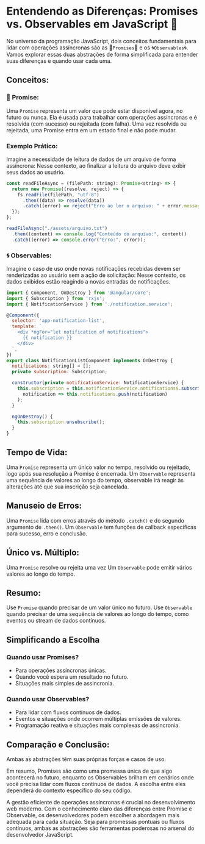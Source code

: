 # Entendendo as Diferenças: Promises vs. Observables em JavaScript 🚀

No universo da programação JavaScript, dois conceitos fundamentais para lidar com operações assíncronas são as 🌟`Promises`🌟 e os 🌀`Observables`🌀.
Vamos explorar essas duas abstrações de forma simplificada para entender suas diferenças e quando usar cada uma.

## Conceitos:

### 🌟 Promise:

Uma `Promise` representa um valor que pode estar disponível agora, no futuro ou nunca. Ela é usada para trabalhar com operações assíncronas e é resolvida (com sucesso) ou rejeitada (com falha). Uma vez resolvida ou rejeitada, uma Promise entra em um estado final e não pode mudar.

### Exemplo Prático:

Imagine a necessidade de leitura de dados de um arquivo de forma assíncrona:
Nesse contexto, ao finalizar a leitura do arquivo deve exibir seus dados ao usuário.

```javascript
const readFileAsync = (filePath: string): Promise<string> => {
  return new Promise((resolve, reject) => {
    fs.readFile(filePath, "utf-8")
      .then((data) => resolve(data))
      .catch((error) => reject("Erro ao ler o arquivo: " + error.message));
  });
};

readFileAsync("./assets/arquivo.txt")
  .then((content) => console.log("Conteúdo do arquivo:", content))
  .catch((error) => console.error("Erro:", error));
```

### 🌀 Observables:

Imagine o caso de uso onde novas notificações recebidas devem ser renderizadas ao usuário sem a ação de solicitação:
Nesse contexto, os dados exibidos estão reagindo a novas entradas de notificações.

```javascript
import { Component, OnDestroy } from '@angular/core';
import { Subscription } from 'rxjs';
import { NotificationService } from './notification.service';

@Component({
  selector: 'app-notification-list',
  template: `
    <div *ngFor="let notification of notifications">
      {{ notification }}
    </div>
  `,
})
export class NotificationListComponent implements OnDestroy {
  notifications: string[] = [];
  private subscription: Subscription;

  constructor(private notificationService: NotificationService) {
    this.subscription = this.notificationService.notifications$.subscribe(
      notification => this.notifications.push(notification)
    );
  }

  ngOnDestroy() {
    this.subscription.unsubscribe();
  }
}

```

## Tempo de Vida:

Uma `Promise` representa um único valor no tempo, resolvido ou rejeitado, logo após sua resolução a Promise é encerrada.
Um `Observable` representa uma sequência de valores ao longo do tempo, observable irá reagir às alterações até que sua inscrição seja cancelada.

## Manuseio de Erros:

Uma `Promise` lida com erros através do método `.catch()` e do segundo argumento de `.then()`.
Um `Observable` tem funções de callback específicas para sucesso, erro e conclusão.

## Único vs. Múltiplo:

Uma `Promise` resolve ou rejeita uma vez
Um `Observable` pode emitir vários valores ao longo do tempo.

## Resumo:

Use `Promise` quando precisar de um valor único no futuro.
Use `Observable` quando precisar de uma sequência de valores ao longo do tempo, como eventos ou stream de dados contínuos.

## Simplificando a Escolha

### Quando usar Promises?

- Para operações assíncronas únicas.
- Quando você espera um resultado no futuro.
- Situações mais simples de assincronia.

### Quando usar Observables?

- Para lidar com fluxos contínuos de dados.
- Eventos e situações onde ocorrem múltiplas emissões de valores.
- Programação reativa e situações mais complexas de assincronia.

## Comparação e Conclusão:

Ambas as abstrações têm suas próprias forças e casos de uso.

Em resumo, Promises são como uma promessa única de que algo acontecerá no futuro, enquanto os Observables brilham em cenários onde você precisa lidar com fluxos contínuos de dados. A escolha entre eles dependerá do contexto específico do seu código.

A gestão eficiente de operações assíncronas é crucial no desenvolvimento web moderno. Com o conhecimento claro das diferenças entre Promise e Observable, os desenvolvedores podem escolher a abordagem mais adequada para cada situação. Seja para promessas pontuais ou fluxos contínuos, ambas as abstrações são ferramentas poderosas no arsenal do desenvolvedor JavaScript.
